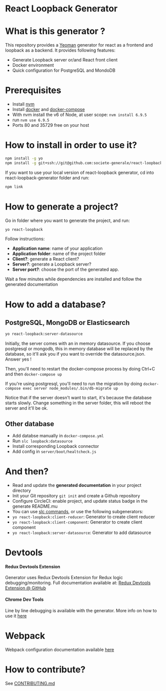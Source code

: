 React Loopback Generator
====================

What is this generator ?
========================

This repository provides a [Yeoman](http://yeoman.io/) generator for react as a frontend and loopback as a backend.
It provides following features:

 * Generate Loopback server or/and React front client
 * Docker environment
 * Quick configuration for PostgreSQL and MondoDB

Prerequisites
=============

 * Install [nvm](https://github.com/creationix/nvm)
 * Install [docker](https://docs.docker.com/engine/installation/) and [docker-compose](https://docs.docker.com/compose/install/)
 * With nvm install the v6 of Node, at user scope: `nvm install 6.9.5`
 * run `nvm use 6.9.5`
 * Ports 80 and 35729 free on your host

How to install in order to use it?
==================================

``` bash
npm install -g yo
npm install -g git+ssh://git@github.com:societe-generale/react-loopback-generator.git
```

If you want to use your local version of react-loopback generator, cd into react-loopback-generator folder and run:
``` bash
npm link
```

How to generate a project?
==================================

Go in folder where you want to generate the project, and run:

``` bash
yo react-loopback
```

Follow instructions:

 * **Application name**: name of your application
 * **Application folder**: name of the project folder
 * **Client?**: generate a React client?
 * **Server?**: generate a Loopback server?
 * **Server port?**: choose the port of the generated app.

Wait a few minutes while dependencies are installed and follow the generated documentation

How to add a database?
======================

PostgreSQL, MongoDB or Elasticsearch
------------------------------------

``` bash
yo react-loopback:server-datasource
```

Initially, the server comes with an in memory datasource. If you choose postgresql or mongodb, this in memory database will be replaced by the database, so it'll ask you if you want to override the datasource.json. Answer yes !

Then, you'll need to restart the docker-compose process by doing Ctrl+C and then `docker-compose up`

If you're using postgresql, you'll need to run the migration by doing `docker-compose exec server node_modules/.bin/db-migrate up`

Notice that if the server doesn't want to start, it's because the database starts slowly. Change something in the server folder, this will reboot the server and it'll be ok.

Other database
--------------

 * Add databse manually in  `docker-compose.yml`
 * Run `slc loopback:datasource`
 * Install corresponding Loopback connector
 * Add config in `server/boot/healtcheck.js`

And then?
=========

 * Read and update the **generated documentation** in your project directory
 * Init your Git repository `git init` and create a Github repository
 * Configure CircleCI: enable project, and update status badge in the generate README.mu
 * You can use [slc commands](https://docs.strongloop.com/display/public/LB/Command-line+reference), or use the following subgenerators:
  * `yo react-loopback:client-reducer`: Generator to create client reducer
  * `yo react-loopback:client-component`: Generator to create client component
  * `yo react-loopback:server-datasource`: Generator to add datasource

Devtools
========================

#### Redux Devtools Extension
Generator uses Redux Devtools Extension for Redux logic debugging/monitoring.
Full documentation available at: [Redux Devtools Extension @ GitHub](https://github.com/zalmoxisus/redux-devtools-extension)

#### Chrome Dev Tools
Line by line debugging is available with the generator. More info on how to use it [here](https://blog.hospodarets.com/nodejs-debugging-in-chrome-devtools)

Webpack
=======

Webpack configuration documentation available [here](documentation/webpack.md)

How to contribute?
==================

See [CONTRIBUTING.md](CONTRIBUTING.md)
